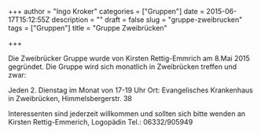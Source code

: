 +++
author = "Ingo Kroker"
categories = ["Gruppen"]
date = 2015-06-17T15:12:55Z
description = ""
draft = false
slug = "gruppe-zweibrucken"
tags = ["Gruppen"]
title = "Gruppe Zweibrücken"

+++

Die Zweibrücker Gruppe wurde von Kirsten Rettig-Emmrich am 8.Mai 2015 gegründet.
Die Gruppe wird sich monatlich in Zweibrücken treffen und zwar:

Jeden 2. Dienstag im Monat von 17-19 Uhr
Ort: Evangelisches Krankenhaus in Zweibrücken, Himmelsbergerstr. 38


Interessenten sind jederzeit willkommen
und sollten sich bitte wenden an
Kirsten Rettig-Emmerich, Logopädin
Tel.: 06332/905949

 